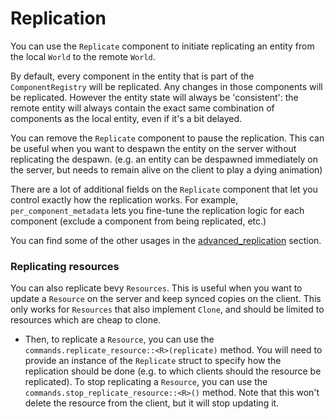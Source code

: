 # Replication

You can use the `Replicate` component to initiate replicating an entity from the local `World` to the remote `World`.

By default, every component in the entity that is part of the `ComponentRegistry` will be replicated. Any changes in
those components
will be replicated.
However the entity state will always be 'consistent': the remote entity will always contain the exact same combination
of components as the local entity, even if it's a bit delayed.

You can remove the `Replicate` component to pause the replication. This can be useful when you want to despawn the
entity on the server without replicating the despawn.
(e.g. an entity can be despawned immediately on the server, but needs to remain alive on the client to play a dying
animation)

There are a lot of additional fields on the `Replicate` component that let you control exactly how the replication
works.
For example, `per_component_metadata` lets you fine-tune the replication logic for each component (exclude a component
from being replicated, etc.)

You can find some of the other usages in the [advanced_replication](../advanced_replication/title.md) section.


### Replicating resources

You can also replicate bevy `Resources`. This is useful when you want to update a `Resource` on the server and keep synced
copies on the client. This only works for `Resources` that also implement `Clone`, and should be limited to resources which are cheap to clone.

- Then, to replicate a `Resource`, you can use the `commands.replicate_resource::<R>(replicate)` method. You will need to provide
an instance of the `Replicate` struct to specify how the replication should be done (e.g. to which clients should the resource
be replicated). To stop replicating a `Resource`, you can use the `commands.stop_replicate_resource::<R>()` method. Note that
this won't delete the resource from the client, but it will stop updating it.